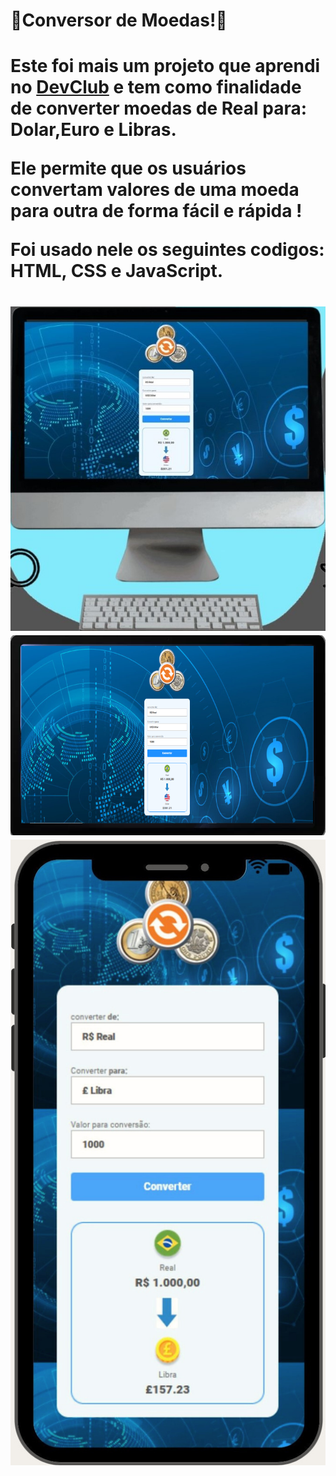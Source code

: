 <h1>🏦Conversor de Moedas!💱</h1>
<h1>Este foi mais um projeto que aprendi no <a href="rodolfomori.com.br/devclub">DevClub</a> e tem como finalidade de converter moedas de Real para: Dolar,Euro e Libras. 
  
Ele permite que os usuários convertam valores de uma moeda para outra de forma fácil e rápida !

Foi usado nele os seguintes codigos: HTML, CSS e JavaScript.<h1>

<img src="https://github.com/sergiopro48/Conversor-de-Moedas/blob/main/assets/computador.jpg?raw=true"/>

<img src="https://github.com/sergiopro48/Conversor-de-Moedas/blob/main/assets/tablat.png?raw=true"/>

<img src="https://github.com/sergiopro48/Conversor-de-Moedas/blob/main/assets/celular%20can.png?raw=true"/>
